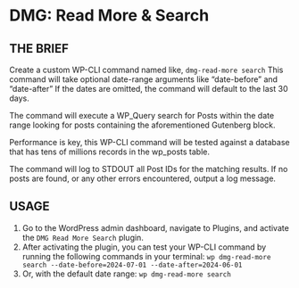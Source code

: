 # DMG: Read More & Search

## THE BRIEF

Create a custom WP-CLI command named like, `dmg-read-more search`
This command will take optional date-range arguments like “date-before” and “date-after” If the dates are omitted, the command will default to the last 30 days.

The command will execute a WP_Query search for Posts within the date range looking for posts containing the aforementioned Gutenberg block. 

Performance is key, this WP-CLI command will be tested against a database that has tens of millions records in the wp_posts table.

The command will log to STDOUT all Post IDs for the matching results.
If no posts are found, or any other errors encountered, output a log message.

## USAGE

1. Go to the WordPress admin dashboard, navigate to Plugins, and activate the `DMG Read More Search` plugin.
2. After activating the plugin, you can test your WP-CLI command by running the following commands in your terminal: 
`wp dmg-read-more search --date-before=2024-07-01 --date-after=2024-06-01`
3. Or, with the default date range:
`wp dmg-read-more search`








